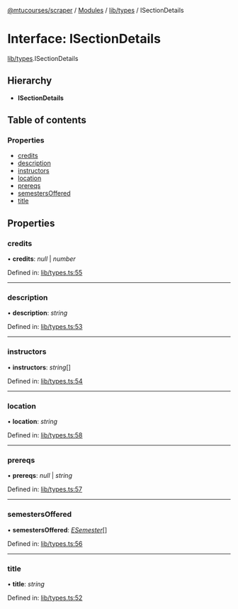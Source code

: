 [@mtucourses/scraper](../../README.md) / [Modules](../../modules.md) / [lib/types](../../modules/lib_types.md) / ISectionDetails

# Interface: ISectionDetails

[lib/types](../../modules/lib_types.md).ISectionDetails

## Hierarchy

* **ISectionDetails**

## Table of contents

### Properties

- [credits](types.isectiondetails.md#credits)
- [description](types.isectiondetails.md#description)
- [instructors](types.isectiondetails.md#instructors)
- [location](types.isectiondetails.md#location)
- [prereqs](types.isectiondetails.md#prereqs)
- [semestersOffered](types.isectiondetails.md#semestersoffered)
- [title](types.isectiondetails.md#title)

## Properties

### credits

• **credits**: *null* \| *number*

Defined in: [lib/types.ts:55](https://github.com/Michigan-Tech-Courses/scrapper/blob/f3d8175/src/lib/types.ts#L55)

___

### description

• **description**: *string*

Defined in: [lib/types.ts:53](https://github.com/Michigan-Tech-Courses/scrapper/blob/f3d8175/src/lib/types.ts#L53)

___

### instructors

• **instructors**: *string*[]

Defined in: [lib/types.ts:54](https://github.com/Michigan-Tech-Courses/scrapper/blob/f3d8175/src/lib/types.ts#L54)

___

### location

• **location**: *string*

Defined in: [lib/types.ts:58](https://github.com/Michigan-Tech-Courses/scrapper/blob/f3d8175/src/lib/types.ts#L58)

___

### prereqs

• **prereqs**: *null* \| *string*

Defined in: [lib/types.ts:57](https://github.com/Michigan-Tech-Courses/scrapper/blob/f3d8175/src/lib/types.ts#L57)

___

### semestersOffered

• **semestersOffered**: [*ESemester*](../../enums/lib/types.esemester.md)[]

Defined in: [lib/types.ts:56](https://github.com/Michigan-Tech-Courses/scrapper/blob/f3d8175/src/lib/types.ts#L56)

___

### title

• **title**: *string*

Defined in: [lib/types.ts:52](https://github.com/Michigan-Tech-Courses/scrapper/blob/f3d8175/src/lib/types.ts#L52)
